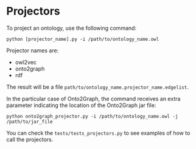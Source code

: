 # Projectors

To project an ontology, use the following command:

```
python [projector_name].py -i /path/to/ontology_name.owl
```
Projector names are:
 - owl2vec
 - onto2graph
 - rdf

The result will be a file `path/to/ontology_name.projector_name.edgelist`.

In the particular case of Onto2Graph, the command receives an extra parameter indicating the location of the Onto2Graph jar file:
```
python onto2graph_projector.py -i /path/to/ontology_name.owl -j /path/to/jar_file
 ```

You can check the `tests/tests_projectors.py` to see examples of how to call the projectors.
